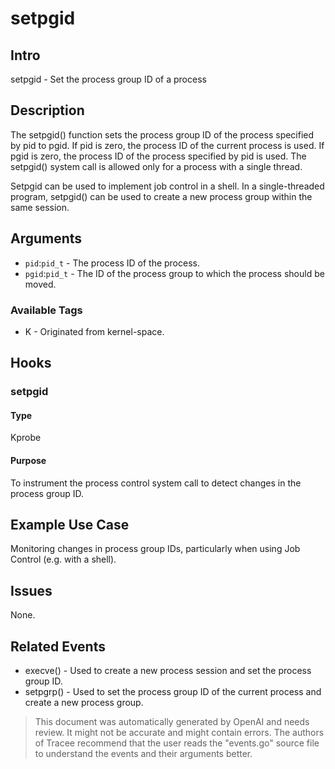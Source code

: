 
# setpgid

## Intro
setpgid - Set the process group ID of a process

## Description
The setpgid() function sets the process group ID of the process specified by pid to pgid.  If pid is zero, the process ID of the current process is used.  If pgid is zero, the process ID of the process specified by pid is used.  The setpgid() system call is allowed only for a process with a single thread.

Setpgid can be used to implement job control in a shell.  In a single-threaded program, setpgid() can be used to create a new process group within the same session.

## Arguments
* `pid`:`pid_t` - The process ID of the process.
* `pgid`:`pid_t` - The ID of the process group to which the process should be moved.

### Available Tags
* K - Originated from kernel-space.

## Hooks
### setpgid
#### Type
Kprobe
#### Purpose
To instrument the process control system call to detect changes in the process group ID.

## Example Use Case
Monitoring changes in process group IDs, particularly when using Job Control (e.g. with a shell).

## Issues
None.

## Related Events
* execve() - Used to create a new process session and set the process group ID.
* setpgrp() - Used to set the process group ID of the current process and create a new process group.

> This document was automatically generated by OpenAI and needs review. It might
> not be accurate and might contain errors. The authors of Tracee recommend that
> the user reads the "events.go" source file to understand the events and their
> arguments better.

